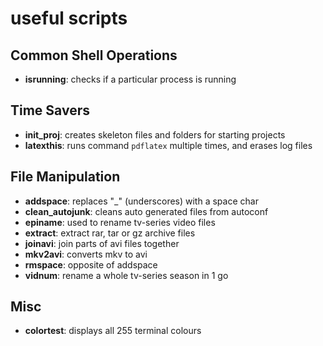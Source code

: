 # useful scripts

## Common Shell Operations
- **isrunning**: checks if a particular process is running

## Time Savers
- **init_proj**: creates skeleton files and folders for starting projects
- **latexthis**: runs command `pdflatex` multiple times, and erases log files

## File Manipulation
- **addspace**: replaces "_" (underscores) with a space char
- **clean_autojunk**: cleans auto generated files from autoconf
- **epiname**: used to rename tv-series video files
- **extract**: extract rar, tar or gz archive files
- **joinavi**: join parts of avi files together
- **mkv2avi**: converts mkv to avi
- **rmspace**: opposite of addspace
- **vidnum**: rename a whole tv-series season in 1 go

## Misc
- **colortest**: displays all 255 terminal colours
